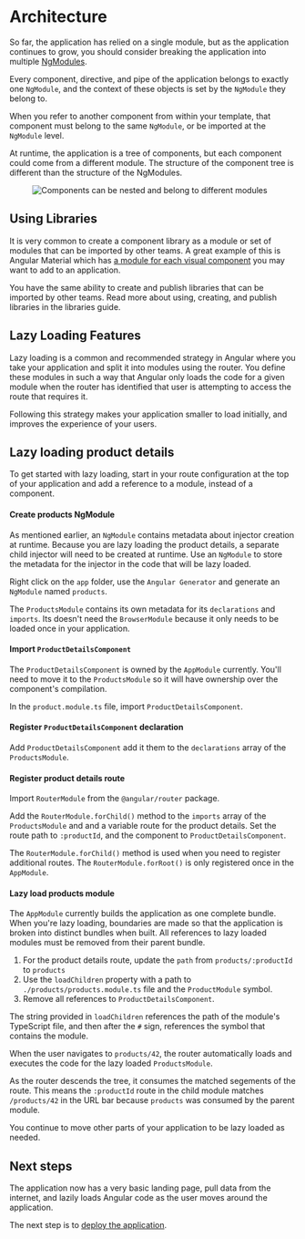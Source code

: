 # Architecture

So far, the application has relied on a single module, but as the application continues to grow, you should consider breaking the application into multiple [NgModules](guide/architecture-modules).

Every component, directive, and pipe of the application belongs to exactly one `NgModule`, and the context of these objects is set by the `NgModule` they belong to.

When you refer to another component from within your template, that component must belong to the same `NgModule`, or be imported at the `NgModule` level.

At runtime, the application is a tree of components, but each component could come from a different module. The structure of the component tree is different than the structure of the NgModules.

<figure>
  <img src='generated/images/guide/toh/component-hierarchy.svg' alt="Components can be nested and belong to different modules">
</figure>

## Using Libraries

It is very common to create a component library as a module or set of modules that can be imported by other teams. A great example of this is Angular Material which has [a module for each visual component](https://material.angular.io/components/categories) you may want to add to an application.

You have the same ability to create and publish libraries that can be imported by other teams. Read more about using, creating, and publish libraries in the libraries guide.

## Lazy Loading Features

Lazy loading is a common and recommended strategy in Angular where you take your application and split it into modules using the router. You define these modules in such a way that Angular only loads the code for a given module when the router has identified that user is attempting to access the route that requires it.

Following this strategy makes your application smaller to load initially, and improves the experience of your users.

## Lazy loading product details

To get started with lazy loading, start in your route configuration at the top of your application and add a reference to a module, instead of a component.

#### Create products NgModule

As mentioned earlier, an `NgModule` contains metadata about injector creation at runtime. Because you are lazy loading the product details, a separate child injector will need to be created at runtime. Use an `NgModule` to store the metadata for the injector in the code that will be lazy loaded. 

Right click on the `app` folder, use the `Angular Generator` and generate an `NgModule` named `products`.

<code-example header="src/app/products/products.module.ts (generated)" path="getting-started/src/app/products/products.module.1.ts">
</code-example>

The `ProductsModule` contains its own metadata for its `declarations` and `imports`. Its doesn't need the `BrowserModule` because it only needs to be loaded once in your application.

#### Import `ProductDetailsComponent`

The `ProductDetailsComponent` is owned by the `AppModule` currently. You'll need to move it to the `ProductsModule` so it will have ownership over the component's compilation.

In the `product.module.ts` file, import `ProductDetailsComponent`.

<code-example header="src/app/products/products.module.ts" path="getting-started/src/app/products/products.module.ts" linenums="false" region="components">
</code-example>

#### Register `ProductDetailsComponent` declaration

Add `ProductDetailsComponent` add it them to the `declarations` array of the `ProductsModule`.

<code-example header="src/app/products/products.module.ts" path="getting-started/src/app/products/products.module.ts" linenums="false" region="declarations">
</code-example>

#### Register product details route

Import `RouterModule` from the `@angular/router` package.

<code-example header="src/app/products/products.module.ts" path="getting-started/src/app/products/products.module.ts" linenums="false" region="router-module">
</code-example>

Add the `RouterModule.forChild()` method to the `imports` array of the `ProductsModule` and and a variable route for the product details. 
Set the route path to `:productId`, and the component to `ProductDetailsComponent`.

<code-example header="src/app/products/products.module.ts" path="getting-started/src/app/products/products.module.ts" linenums="false" region="router-module-imports">
</code-example>

The `RouterModule.forChild()` method is used when you need to register additional routes. The `RouterModule.forRoot()` is only registered once in the `AppModule`.

#### Lazy load products module

The `AppModule` currently builds the application as one complete bundle. When you're lazy loading, boundaries are made so that the application is broken into distinct bundles when built. All references to lazy loaded modules must be removed from their parent bundle.

1. For the product details route, update the `path` from `products/:productId` to `products`
2. Use the `loadChildren` property with a path to `./products/products.module.ts` file and the `ProductModule` symbol.
3. Remove all references to `ProductDetailsComponent`.

<code-example header="src/app/app.module.ts" path="getting-started/src/app/app.module.ts">
</code-example>

The string provided in `loadChildren` references the path of the module's TypeScript file, and then after the `#` sign, references the symbol that contains the module.

When the user navigates to `products/42`, the router automatically loads and executes the code for the lazy loaded `ProductsModule`.

As the router descends the tree, it consumes the matched segements of the route. This means the `:productId` route in the child module matches `/products/42` in the URL bar because `products` was consumed by the parent module.

You continue to move other parts of your application to be lazy loaded as needed.

## Next steps

The application now has a very basic landing page, pull data from the internet, and lazily loads Angular code as the user moves around the application.

The next step is to [deploy the application](tutorial/getting-started-deployment).
